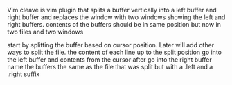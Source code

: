 

Vim cleave is vim plugin that splits a buffer vertically into a left buffer and
right buffer and replaces the window with two windows showing the left and
right buffers.  contents of the buffers should be in same position but now in two files and two windows

start by splitting the buffer based on cursor position. Later will add other ways to split the file. 
the content of each line up to the split position go into the left buffer and contents from the cursor after go into the right buffer 
name the buffers the same as the file that was split but with a .left and a .right suffix



